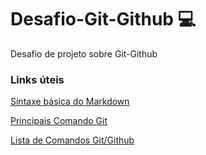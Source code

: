# Desafio-Git-Github 💻
Desafio de projeto sobre Git-Github

### Links úteis

[Sintaxe básica do Markdown](https://markdown.net.br/sintaxe-basica/)

[Principais Comando Git](https://www.dio.me/articles/principais-comandos-git-e-github)

[Lista de Comandos Git/Github](https://gist.github.com/leocomelli/2545add34e4fec21ec16)
